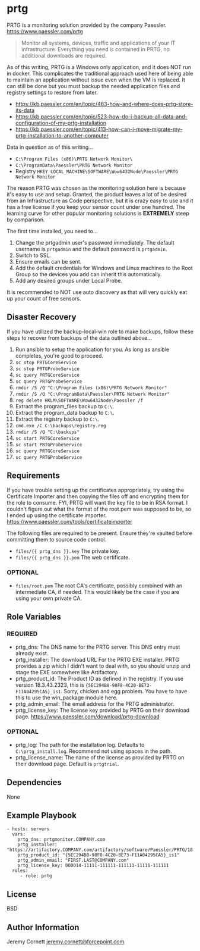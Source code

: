 # prtg

PRTG is a monitoring solution provided by the company Paessler. https://www.paessler.com/prtg

> Monitor all systems, devices, traffic and applications of your IT infrastructure. Everything you need is contained in PRTG, 
> no additional downloads are required.

As of this writing, PRTG is a Windows only application, and it does NOT run in docker. This complicates the traditional
approach used here of being able to maintain an application without issue even when the VM is replaced. It can still be done
but you must backup the needed application files and registry settings to restore from later.

* https://kb.paessler.com/en/topic/463-how-and-where-does-prtg-store-its-data
* https://kb.paessler.com/en/topic/523-how-do-i-backup-all-data-and-configuration-of-my-prtg-installation
* https://kb.paessler.com/en/topic/413-how-can-i-move-migrate-my-prtg-installation-to-another-computer

Data in question as of this writing...
* `C:\Program Files (x86)\PRTG Network Monitor\`
* `C:\ProgramData\Paessler\PRTG Network Monitor`
* Registry `HKEY_LOCAL_MACHINE\SOFTWARE\Wow6432Node\Paessler\PRTG Network Monitor`

The reason PRTG was chosen as the monitoring solution here is because it's easy to use and setup. Granted,
the product leaves a lot of be desired from an Infrastructure as Code perspective, but it is crazy easy to use
and it has a free license if you keep your sensor count under one hundred. The learning curve for other popular
monitoring solutions is **EXTREMELY** steep by comparison.

The first time installed, you need to...

1. Change the prtgadmin user's password immediately. The default username is `prtgadmin`
and the default password is `prtgadmin`.
1. Switch to SSL.
1. Ensure emails can be sent.
1. Add the default credentials for Windows and Linux machines to the Root Group so the devices you add can 
   inherit this automatically.
1. Add any desired groups under Local Probe.

It is recommended to NOT use auto discovery as that will very quickly eat up your count of free sensors.

## Disaster Recovery

If you have utilized the backup-local-win role to make backups, follow these steps to recover from backups of the data outlined above...

1. Run ansible to setup the application for you. As long as ansible completes, you're good to proceed.
1. `sc stop PRTGCoreService`
1. `sc stop PRTGProbeService`
1. `sc query PRTGCoreService`
1. `sc query PRTGProbeService`
1. `rmdir /S /Q "C:\Program Files (x86)\PRTG Network Monitor"`
1. `rmdir /S /Q "C:\ProgramData\Paessler\PRTG Network Monitor"`
1. `reg delete HKLM\SOFTWARE\Wow6432Node\Paessler /f`
1. Extract the program_files backup to `C:\`.
1. Extract the program_data backup to `C:\`.
1. Extract the registry backup to `C:\`.
1. `cmd.exe /C C:\backups\registry.reg`
1. `rmdir /S /Q "C:\backups"`
1. `sc start PRTGCoreService`
1. `sc start PRTGProbeService`
1. `sc query PRTGCoreService`
1. `sc query PRTGProbeService`

## Requirements

If you have trouble setting up the certificates appropriately, try using the Certificate Importer and then copying
the files off and encrypting them for the role to consume. FYI, PRTG will want the key file to be in RSA format.
I couldn't figure out what the format of the root.pem was supposed to be, so I ended up using the certificate importer. 
https://www.paessler.com/tools/certificateimporter

The following files are required to be present. 
Ensure they're vaulted before committing them to source code control.

* `files/{{ prtg_dns }}.key` The private key.
* `files/{{ prtg_dns }}.pem` The web certificate.

### OPTIONAL

* `files/root.pem` The root CA's certificate, possibly combined with an intermediate CA, if needed.
  This would likely be the case if you are using your own private CA.

## Role Variables

### REQUIRED
* prtg_dns: The DNS name for the PRTG server. This DNS entry must already exist.
* prtg_installer: The download URL For the PRTG EXE installer. 
  PRTG provides a zip which I didn't want to deal with, so you should unzip and 
  stage the EXE somewhere like Artifactory.
* prtg_product_id: The Product ID as defined in the registry. 
  If you use version 18.3.43.2323, this is `{5EC294B8-98F8-4C20-BE73-F11A04295CA5}_is1`.
  Sorry, chicken and egg problem. You have to have this to use the win_package module here.
* prtg_admin_email: The email address for the PRTG administrator.
* prtg_license_key: The license key provided by PRTG on their download page. 
  https://www.paessler.com/download/prtg-download

### OPTIONAL
* prtg_log: The path for the installation log. Defaults to `C:\prtg_install.log`. Recommend not using spaces in the path.
* prtg_license_name: The name of the license as provided by PRTG on their download page. Default is `prtgtrial`.

## Dependencies

None

## Example Playbook

    - hosts: servers
      vars:
        prtg_dns: prtgmonitor.COMPANY.com
        prtg_installer: "https://artifactory.COMPANY.com/artifactory/software/Paessler/PRTG/18.3.43/prtg.zip!/PRTG%20Network%20Monitor%2018.3.43.2323%20Setup%20(Stable).exe"
        prtg_product_id: "{5EC294B8-98F8-4C20-BE73-F11A04295CA5}_is1"
        prtg_admin_email: "FIRST.LAST@COMPANY.com"
        prtg_license_key: 000014-11111-111111-111111-11111-111111
      roles:
         - role: prtg

## License

BSD

## Author Information

Jeremy Cornett <jeremy.cornett@forcepoint.com>
